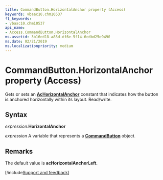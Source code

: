 ```yaml
---
title: CommandButton.HorizontalAnchor property (Access)
keywords: vbaac10.chm10537
f1_keywords:
- vbaac10.chm10537
api_name:
- Access.CommandButton.HorizontalAnchor
ms.assetid: 3b16ed18-a83d-df6e-5f14-6edbd25e9490
ms.date: 02/21/2019
ms.localizationpriority: medium
---
```



# CommandButton.HorizontalAnchor property (Access)

Gets or sets an **[AcHorizontalAnchor](Access.AcHorizontalAnchor.md)** constant that indicates how the button is anchored horizontally within its layout. Read/write.


## Syntax

_expression_.**HorizontalAnchor**

_expression_ A variable that represents a **[CommandButton](Access.CommandButton.md)** object.


## Remarks

The default value is **acHorizontalAnchorLeft**.


[!include[Support and feedback](~/includes/feedback-boilerplate.md)]